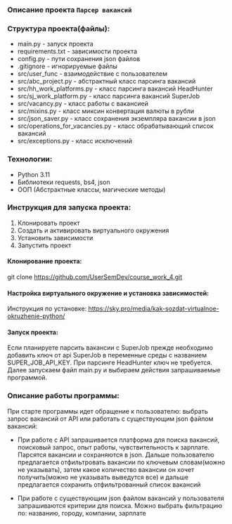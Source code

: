 ### Описание проекта `Парсер вакансий`

### Структура проекта(файлы):
 - main.py - запуск проекта
 - requirements.txt - зависимости проекта
 - config.py - пути сохранения json файлов
 - .gitignore - игнорируемые файлы
 - src/user_func - взаимодействие с пользователем
 - src/abc_project.py - абстрактный класс парсинга вакансий
 - src/hh_work_platforms.py - класс парсинга вакансий HeadHunter
 - src/sj_work_platform.py - класс парсинга вакансий SuperJob
 - src/vacancy.py - класс работы с вакансией
 - src/mixins.py - класс миксин конвертация валюты в рубли
 - src/json_saver.py - класс сохранения экземпляра вакансии в json
 - src/operations_for_vacancies.py - класс обрабатывающий список вакансий 
 - src/exceptions.py - класс исключений

### Технологии:
- Python 3.11
- Библиотеки requests, bs4, json
- ООП (Абстрактные классы, магические методы)

### Инструкция для запуска проекта:
   1. Клонировать проект
   2. Создать и активировать виртуального окружения
   3. Установить зависимости
   4. Запустить проект

#### Клонирование проекта:
git clone https://github.com/UserSemDev/course_work_4.git

#### Настройка виртуального окружение и установка зависимостей:
Инструкция по установке: https://sky.pro/media/kak-sozdat-virtualnoe-okruzhenie-python/

#### Запуск проекта:
Если планируете парсить вакансии с SuperJob прежде необходимо добавить ключ от api SuperJob
в переменные среды с названием SUPER_JOB_API_KEY. При парсинге HeadHunter ключ не требуется.
Далее запускаем файл main.py и выбираем действия запрашиваемые программой.

### Описание работы программы:
При старте программы идет обращение к пользователю: выбрать запрос вакансий от API
или работать с существующим json файлом вакансий:
 - При работе с API запрашивается платформа для поиска вакансий, поисковый запрос, опыт работы,
   чувствительность к зарплате. Парсятся вакансии и сохраняются в json. Дальше пользователю предлагается 
   отфильтровать вакансии по ключевым словам(можно не указывать), затем какое количество вакансии 
   он хочет получить(можно не указывать выведутся все) и дальше предлагается сохранить отфильтрованный список вакансий

 - При работе с существующим json файлом вакансий у пользователя запрашиваются критерии для поиска. 
   Можно выбрать фильтрацию по: названию, городу, компании, зарплате
